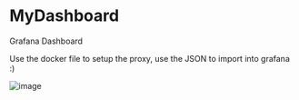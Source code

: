 # MyDashboard
Grafana Dashboard

Use the docker file to setup the proxy, use the JSON to import into grafana :) 


![image](https://github.com/user-attachments/assets/c959add9-1526-49df-9d4c-874dca2401ca)
